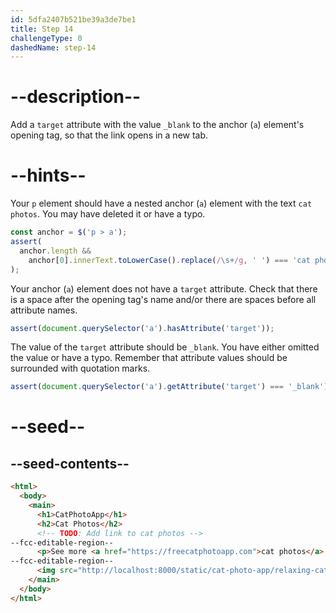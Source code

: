 ```yaml
---
id: 5dfa2407b521be39a3de7be1
title: Step 14
challengeType: 0
dashedName: step-14
---
```


# --description--

Add a `target` attribute with the value `_blank` to the anchor (`a`) element's opening tag, so that the link opens in a new tab.

# --hints--

Your `p` element should have a nested anchor (`a`) element with the text `cat photos`. You may have deleted it or have a typo.

```js
const anchor = $('p > a');
assert(
  anchor.length &&
    anchor[0].innerText.toLowerCase().replace(/\s+/g, ' ') === 'cat photos'
);
```

Your anchor (`a`) element does not have a `target` attribute. Check that there is a space after the opening tag's name and/or there are spaces before all attribute names.

```js
assert(document.querySelector('a').hasAttribute('target'));
```

The value of the `target` attribute should be `_blank`. You have either omitted the value or have a typo. Remember that attribute values should be surrounded with quotation marks.

```js
assert(document.querySelector('a').getAttribute('target') === '_blank');
```

# --seed--

## --seed-contents--

```html
<html>
  <body>
    <main>
      <h1>CatPhotoApp</h1>
      <h2>Cat Photos</h2>
      <!-- TODO: Add link to cat photos -->
--fcc-editable-region--
      <p>See more <a href="https://freecatphotoapp.com">cat photos</a> in our gallery.</p>
--fcc-editable-region--
      <img src="http://localhost:8000/static/cat-photo-app/relaxing-cat.jpg" alt="A cute orange cat lying on its back.">
    </main>
  </body>
</html>
```

